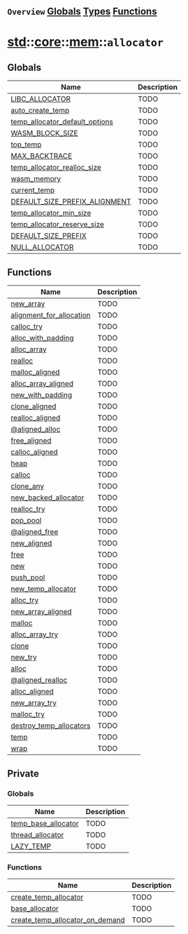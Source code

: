 ## `Overview` [Globals](./globals.md) [Types](./types.md) [Functions](./functions.md)
# [std](./../../../std.md)::[core](./../../core.md)::[mem](./../mem.md)::`allocator`
## Globals
|Name|Description|
|----|-----------|
|[LIBC_ALLOCATOR](#todo)|TODO|
|[auto_create_temp](#todo)|TODO|
|[temp_allocator_default_options](#todo)|TODO|
|[WASM_BLOCK_SIZE](#todo)|TODO|
|[top_temp](#todo)|TODO|
|[MAX_BACKTRACE](#todo)|TODO|
|[temp_allocator_realloc_size](#todo)|TODO|
|[wasm_memory](#todo)|TODO|
|[current_temp](#todo)|TODO|
|[DEFAULT_SIZE_PREFIX_ALIGNMENT](#todo)|TODO|
|[temp_allocator_min_size](#todo)|TODO|
|[temp_allocator_reserve_size](#todo)|TODO|
|[DEFAULT_SIZE_PREFIX](#todo)|TODO|
|[NULL_ALLOCATOR](#todo)|TODO|
## Functions
|Name|Description|
|----|-----------|
|[new_array](#todo)|TODO|
|[alignment_for_allocation](#todo)|TODO|
|[calloc_try](#todo)|TODO|
|[alloc_with_padding](#todo)|TODO|
|[alloc_array](#todo)|TODO|
|[realloc](#todo)|TODO|
|[malloc_aligned](#todo)|TODO|
|[alloc_array_aligned](#todo)|TODO|
|[new_with_padding](#todo)|TODO|
|[clone_aligned](#todo)|TODO|
|[realloc_aligned](#todo)|TODO|
|[@aligned_alloc](#todo)|TODO|
|[free_aligned](#todo)|TODO|
|[calloc_aligned](#todo)|TODO|
|[heap](#todo)|TODO|
|[calloc](#todo)|TODO|
|[clone_any](#todo)|TODO|
|[new_backed_allocator](#todo)|TODO|
|[realloc_try](#todo)|TODO|
|[pop_pool](#todo)|TODO|
|[@aligned_free](#todo)|TODO|
|[new_aligned](#todo)|TODO|
|[free](#todo)|TODO|
|[new](#todo)|TODO|
|[push_pool](#todo)|TODO|
|[new_temp_allocator](#todo)|TODO|
|[alloc_try](#todo)|TODO|
|[new_array_aligned](#todo)|TODO|
|[malloc](#todo)|TODO|
|[alloc_array_try](#todo)|TODO|
|[clone](#todo)|TODO|
|[new_try](#todo)|TODO|
|[alloc](#todo)|TODO|
|[@aligned_realloc](#todo)|TODO|
|[alloc_aligned](#todo)|TODO|
|[new_array_try](#todo)|TODO|
|[malloc_try](#todo)|TODO|
|[destroy_temp_allocators](#todo)|TODO|
|[temp](#todo)|TODO|
|[wrap](#todo)|TODO|
## Private
### Globals
|Name|Description|
|----|-----------|
|[temp_base_allocator](#todo)|TODO|
|[thread_allocator](#todo)|TODO|
|[LAZY_TEMP](#todo)|TODO|
### Functions
|Name|Description|
|----|-----------|
|[create_temp_allocator](#todo)|TODO|
|[base_allocator](#todo)|TODO|
|[create_temp_allocator_on_demand](#todo)|TODO|
